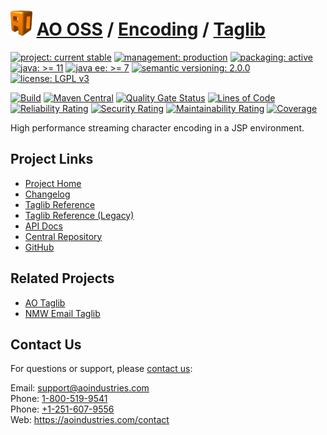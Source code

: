 # [<img src="ao-logo.png" alt="AO Logo" width="35" height="40">](https://github.com/ao-apps) [AO OSS](https://github.com/ao-apps/ao-oss) / [Encoding](https://github.com/ao-apps/ao-encoding) / [Taglib](https://github.com/ao-apps/ao-encoding-taglib)

[![project: current stable](https://oss.aoapps.com/ao-badges/project-current-stable.svg)](https://aoindustries.com/life-cycle#project-current-stable)
[![management: production](https://oss.aoapps.com/ao-badges/management-production.svg)](https://aoindustries.com/life-cycle#management-production)
[![packaging: active](https://oss.aoapps.com/ao-badges/packaging-active.svg)](https://aoindustries.com/life-cycle#packaging-active)  
[![java: &gt;= 11](https://oss.aoapps.com/ao-badges/java-11.svg)](https://docs.oracle.com/en/java/javase/11/docs/api/)
[![java ee: &gt;= 7](https://oss.aoapps.com/ao-badges/javaee-7.svg)](https://docs.oracle.com/javaee/7/)
[![semantic versioning: 2.0.0](https://oss.aoapps.com/ao-badges/semver-2.0.0.svg)](https://semver.org/spec/v2.0.0.html)
[![license: LGPL v3](https://oss.aoapps.com/ao-badges/license-lgpl-3.0.svg)](https://www.gnu.org/licenses/lgpl-3.0)

[![Build](https://github.com/ao-apps/ao-encoding-taglib/workflows/Build/badge.svg?branch=master)](https://github.com/ao-apps/ao-encoding-taglib/actions?query=workflow%3ABuild)
[![Maven Central](https://maven-badges.herokuapp.com/maven-central/com.aoapps/ao-encoding-taglib/badge.svg)](https://maven-badges.herokuapp.com/maven-central/com.aoapps/ao-encoding-taglib)
[![Quality Gate Status](https://sonarcloud.io/api/project_badges/measure?branch=master&project=com.aoapps%3Aao-encoding-taglib&metric=alert_status)](https://sonarcloud.io/dashboard?branch=master&id=com.aoapps%3Aao-encoding-taglib)
[![Lines of Code](https://sonarcloud.io/api/project_badges/measure?branch=master&project=com.aoapps%3Aao-encoding-taglib&metric=ncloc)](https://sonarcloud.io/component_measures?branch=master&id=com.aoapps%3Aao-encoding-taglib&metric=ncloc)  
[![Reliability Rating](https://sonarcloud.io/api/project_badges/measure?branch=master&project=com.aoapps%3Aao-encoding-taglib&metric=reliability_rating)](https://sonarcloud.io/component_measures?branch=master&id=com.aoapps%3Aao-encoding-taglib&metric=Reliability)
[![Security Rating](https://sonarcloud.io/api/project_badges/measure?branch=master&project=com.aoapps%3Aao-encoding-taglib&metric=security_rating)](https://sonarcloud.io/component_measures?branch=master&id=com.aoapps%3Aao-encoding-taglib&metric=Security)
[![Maintainability Rating](https://sonarcloud.io/api/project_badges/measure?branch=master&project=com.aoapps%3Aao-encoding-taglib&metric=sqale_rating)](https://sonarcloud.io/component_measures?branch=master&id=com.aoapps%3Aao-encoding-taglib&metric=Maintainability)
[![Coverage](https://sonarcloud.io/api/project_badges/measure?branch=master&project=com.aoapps%3Aao-encoding-taglib&metric=coverage)](https://sonarcloud.io/component_measures?branch=master&id=com.aoapps%3Aao-encoding-taglib&metric=Coverage)

High performance streaming character encoding in a JSP environment.

## Project Links
* [Project Home](https://oss.aoapps.com/encoding/taglib/)
* [Changelog](https://oss.aoapps.com/encoding/taglib/changelog)
* [Taglib Reference](https://oss.aoapps.com/encoding/taglib/ao-encoding.tld/)
* [Taglib Reference (Legacy)](https://oss.aoapps.com/encoding/taglib/ao-encoding-legacy.tld/)
* [API Docs](https://oss.aoapps.com/encoding/taglib/apidocs/)
* [Central Repository](https://central.sonatype.com/artifact/com.aoapps/ao-encoding-taglib)
* [GitHub](https://github.com/ao-apps/ao-encoding-taglib)

## Related Projects
* [AO Taglib](https://github.com/ao-apps/ao-taglib)
* [NMW Email Taglib](https://github.com/newmediaworks/nmw-email-taglib)

## Contact Us
For questions or support, please [contact us](https://aoindustries.com/contact):

Email: [support@aoindustries.com](mailto:support@aoindustries.com)  
Phone: [1-800-519-9541](tel:1-800-519-9541)  
Phone: [+1-251-607-9556](tel:+1-251-607-9556)  
Web: https://aoindustries.com/contact
